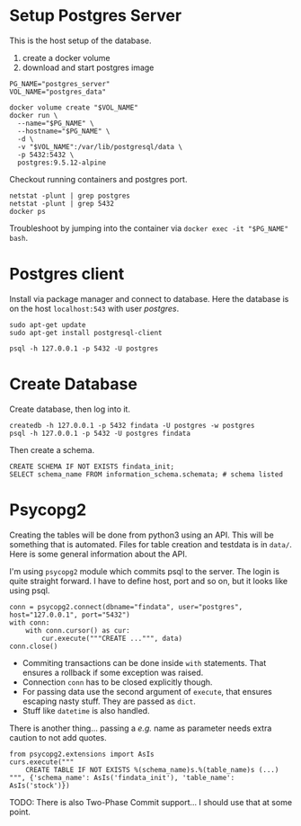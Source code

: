 # Setup Postgres Server

This is the host setup of the database.
1. create a docker volume
2. download and start postgres image

```
PG_NAME="postgres_server"
VOL_NAME="postgres_data"

docker volume create "$VOL_NAME"
docker run \
  --name="$PG_NAME" \
  --hostname="$PG_NAME" \
  -d \
  -v "$VOL_NAME":/var/lib/postgresql/data \
  -p 5432:5432 \
  postgres:9.5.12-alpine
```

Checkout running containers and postgres port.

```
netstat -plunt | grep postgres
netstat -plunt | grep 5432
docker ps
```

Troubleshoot by jumping into the container via `docker exec -it "$PG_NAME" bash`.


# Postgres client

Install via package manager and connect to database.
Here the database is on the host `localhost:543` with user _postgres_.

```
sudo apt-get update
sudo apt-get install postgresql-client

psql -h 127.0.0.1 -p 5432 -U postgres
```


# Create Database

Create database, then log into it.

```
createdb -h 127.0.0.1 -p 5432 findata -U postgres -w postgres
psql -h 127.0.0.1 -p 5432 -U postgres findata
```

Then create a schema.

```
CREATE SCHEMA IF NOT EXISTS findata_init;
SELECT schema_name FROM information_schema.schemata; # schema listed
```


# Psycopg2

Creating the tables will be done from python3 using an API.
This will be something that is automated.
Files for table creation and testdata is in `data/`.
Here is some general information about the API.

I'm using `psycopg2` module which commits psql to the server.
The login is quite straight forward.
I have to define host, port and so on, but it looks like using psql.

```
conn = psycopg2.connect(dbname="findata", user="postgres", host="127.0.0.1", port="5432")
with conn:
    with conn.cursor() as cur:
        cur.execute("""CREATE ...""", data)
conn.close()
```
- Commiting transactions can be done inside `with` statements.
That ensures a rollback if some exception was raised.
- Connection `conn` has to be closed explicitly though.
- For passing data use the second argument of `execute`, that ensures escaping nasty stuff.
They are passed as `dict`.
- Stuff like `datetime` is also handled.

There is another thing... passing a _e.g._ name as parameter needs extra caution
to not add quotes.

```
from psycopg2.extensions import AsIs
curs.execute("""
    CREATE TABLE IF NOT EXISTS %(schema_name)s.%(table_name)s (...)
""", {'schema_name': AsIs('findata_init'), 'table_name': AsIs('stock')})
```

TODO: There is also Two-Phase Commit support... I should use that at some point.
